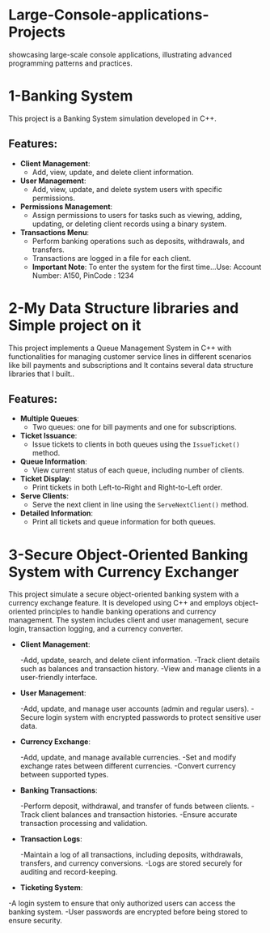 # Large-Console-applications-Projects
showcasing large-scale console applications, illustrating advanced programming patterns and practices.

# 1-Banking System

This project is a Banking System simulation developed in C++.

## Features:
- **Client Management**: 
  - Add, view, update, and delete client information.
- **User Management**: 
  - Add, view, update, and delete system users with specific permissions.
- **Permissions Management**: 
  - Assign permissions to users for tasks such as viewing, adding, updating, or deleting client records using a binary system.
- **Transactions Menu**: 
  - Perform banking operations such as deposits, withdrawals, and transfers.
  - Transactions are logged in a file for each client.
  - **Important Note**: To enter the system for the first time...Use:
Account Number: A150, PinCode       : 1234

# 2-My Data Structure libraries and Simple project on it

 This project implements a Queue Management System in C++ with functionalities for managing customer service lines in different scenarios like bill payments and subscriptions and It contains several data structure libraries that I built..

## Features:
- **Multiple Queues**: 
  - Two queues: one for bill payments and one for subscriptions.
- **Ticket Issuance**: 
  - Issue tickets to clients in both queues using the `IssueTicket()` method.
- **Queue Information**: 
  - View current status of each queue, including number of clients.
- **Ticket Display**: 
  - Print tickets in both Left-to-Right and Right-to-Left order.
- **Serve Clients**: 
  - Serve the next client in line using the `ServeNextClient()` method.
- **Detailed Information**: 
  - Print all tickets and queue information for both queues.

# 3-Secure Object-Oriented Banking System with Currency Exchanger

This project simulate a secure object-oriented banking system with a currency exchange feature. It is developed using C++ and employs object-oriented principles to handle banking operations and currency management. The system includes client and user management, secure login, transaction logging, and a currency converter.

- **Client Management**:

  -Add, update, search, and delete client information.
  -Track client details such as balances and transaction history.
  -View and manage clients in a user-friendly interface.
- **User Management**:

  -Add, update, and manage user accounts (admin and regular users).
  -Secure login system with encrypted passwords to protect sensitive user data.
- **Currency Exchange**:

  -Add, update, and manage available currencies.
  -Set and modify exchange rates between different currencies.
  -Convert currency between supported types.
- **Banking Transactions**:

  -Perform deposit, withdrawal, and transfer of funds between clients.
  -Track client balances and transaction histories.
  -Ensure accurate transaction processing and validation.
- **Transaction Logs**:

  -Maintain a log of all transactions, including deposits, withdrawals, transfers, and currency conversions.
  -Logs are stored securely for auditing and record-keeping.
- **Ticketing System**:

-A login system to ensure that only authorized users can access the banking system.
-User passwords are encrypted before being stored to ensure security.
